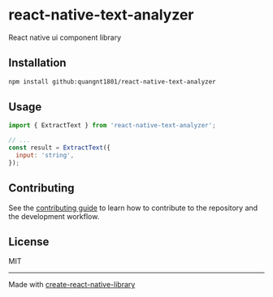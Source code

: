 # react-native-text-analyzer

React native ui component library

## Installation

```sh
npm install github:quangnt1801/react-native-text-analyzer
```

## Usage

```js
import { ExtractText } from 'react-native-text-analyzer';

// ...
const result = ExtractText({
  input: 'string',
});
```

## Contributing

See the [contributing guide](CONTRIBUTING.md) to learn how to contribute to the repository and the development workflow.

## License

MIT

---

Made with [create-react-native-library](https://github.com/callstack/react-native-builder-bob)
